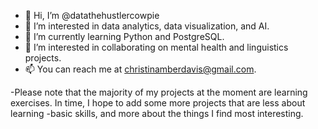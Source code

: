 - 👋 Hi, I’m @datathehustlercowpie
- 👀 I’m interested in data analytics, data visualization, and AI. 
- 🌱 I’m currently learning Python and PostgreSQL.
- 💞️ I’m interested in collaborating on mental health and linguistics projects.  
- 📫 You can reach me at christinamberdavis@gmail.com. 

-Please note that the majority of my projects at the moment are learning exercises. In time, I hope to add some more projects that are less about learning
-basic skills, and more about the things I find most interesting. 

<!---
datathehustlercowpie/datathehustlercowpie is a ✨ special ✨ repository because its `README.md` (this file) appears on your GitHub profile.
You can click the Preview link to take a look at your changes.
--->
